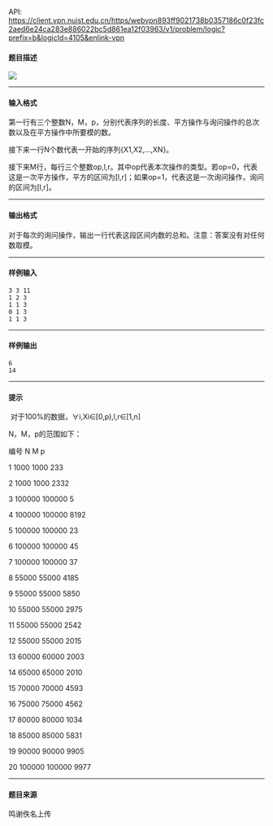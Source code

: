 API: https://client.vpn.nuist.edu.cn/https/webvpn893ff9021738b0357186c0f23fc2aed6e24ca283e886022bc5d861ea12f03963/v1/problem/logic?prefix=b&logicId=4105&enlink-vpn

#### 题目描述

![](../file/4105_0.jpg)

---

#### 输入格式

第一行有三个整数N，M，p，分别代表序列的长度、平方操作与询问操作的总次数以及在平方操作中所要模的数。

接下来一行N个数代表一开始的序列{X1,X2,...,XN}。

接下来M行，每行三个整数op,l,r。其中op代表本次操作的类型。若op=0，代表这是一次平方操作，平方的区间为\[l,r\]；如果op=1，代表这是一次询问操作，询问的区间为\[l,r\]。

---

#### 输出格式

对于每次的询问操作，输出一行代表这段区间内数的总和。注意：答案没有对任何数取模。

---

#### 样例输入
```
3 3 11
1 2 3
1 1 3
0 1 3
1 1 3
```

---

#### 样例输出
```
6
14
```

---

#### 提示

 对于100%的数据，∀i,Xi∈\[0,p),l,r∈\[1,n\]

N，M，p的范围如下：

编号  N  M  p

1  1000  1000  233

2  1000  1000  2332

3  100000  100000  5

4  100000  100000  8192

5  100000  100000  23

6  100000  100000  45

7  100000  100000  37

8  55000  55000  4185

9  55000  55000  5850

10  55000  55000  2975

11  55000  55000  2542

12  55000  55000  2015

13  60000  60000  2003

14  65000  65000  2010

15  70000  70000  4593

16  75000  75000  4562

17  80000  80000  1034

18  85000  85000  5831

19  90000  90000  9905

20  100000  100000  9977

---

#### 题目来源

鸣谢佚名上传